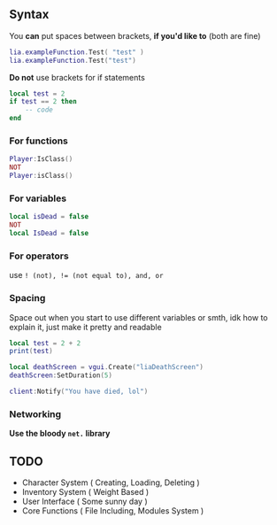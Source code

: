 ## Syntax
You **can** put spaces between brackets, **if you'd like to** (both are fine)
```lua
lia.exampleFunction.Test( "test" )
lia.exampleFunction.Test("test")
```

**Do not** use brackets for if statements
```lua
local test = 2
if test == 2 then
    -- code
end
```

### For functions
```lua
Player:IsClass()
NOT
Player:isClass()
```

### For variables
```lua
local isDead = false
NOT
local IsDead = false
```

### For operators
use `! (not), != (not equal to), and, or`

### Spacing
Space out when you start to use different variables or smth, idk how to explain it, just make it pretty and readable

```lua
local test = 2 + 2
print(test)
```
```lua
local deathScreen = vgui.Create("liaDeathScreen")
deathScreen:SetDuration(5)

client:Notify("You have died, lol")
```

### Networking
**Use the bloody `net.` library**

## TODO
- Character System ( Creating, Loading, Deleting )
- Inventory System ( Weight Based )
- User Interface ( Some sunny day )
- Core Functions ( File Including, Modules System )